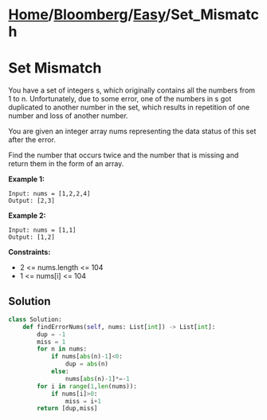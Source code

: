 # [Home](./../..)/[Bloomberg](./..)/[Easy](./)/Set_Mismatch
<h1>Set Mismatch</h1>

<p>
You have a set of integers s, which originally contains all the numbers from 1 to n. Unfortunately, due to some error, one of the numbers in s got duplicated to another number in the set, which results in repetition of one number and loss of another number.
</p>
<p>
You are given an integer array nums representing the data status of this set after the error.
</p>
<p>
Find the number that occurs twice and the number that is missing and return them in the form of an array.
</p>

<b>Example 1:</b>

    Input: nums = [1,2,2,4]
    Output: [2,3]
    
<b>Example 2:</b>

    Input: nums = [1,1]
    Output: [1,2]

<b>Constraints:</b>

- 2 <= nums.length <= 104
- 1 <= nums[i] <= 104

<h2>Solution</h2>

```python
class Solution:
    def findErrorNums(self, nums: List[int]) -> List[int]:
        dup = -1
        miss = 1
        for n in nums:
            if nums[abs(n)-1]<0:
                dup = abs(n)
            else:
                nums[abs(n)-1]*=-1
        for i in range(1,len(nums)):
            if nums[i]>0:
                miss = i+1
        return [dup,miss]
```

